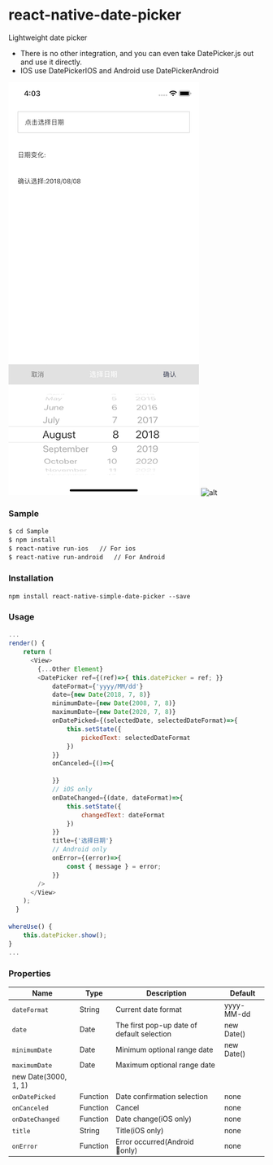 # react-native-date-picker
Lightweight date picker

- There is no other integration, and you can even take DatePicker.js out and use it directly.
- IOS use DatePickerIOS and Android use DatePickerAndroid



![alt](./Snapshot/snapshot_ios.png)
![alt](./Snapshot/snapshot_android.png)

### Sample
```sh
$ cd Sample
$ npm install
$ react-native run-ios   // For ios
$ react-native run-android   // For Android
```

### Installation
`npm install react-native-simple-date-picker --save`

### Usage
```javascript
...
render() {
    return (
      <View>
        {...Other Element}
        <DatePicker ref={(ref)=>{ this.datePicker = ref; }}
            dateFormat={'yyyy/MM/dd'}
            date={new Date(2018, 7, 8)}
            minimumDate={new Date(2008, 7, 8)}
            maximumDate={new Date(2020, 7, 8)}
            onDatePicked={(selectedDate, selectedDateFormat)=>{
                this.setState({
                    pickedText: selectedDateFormat
                })
            }}
            onCanceled={()=>{

            }}
            // iOS only
            onDateChanged={(date, dateFormat)=>{
                this.setState({
                    changedText: dateFormat
                })
            }}
            title={'选择日期'}
            // Android only
            onError={(error)=>{
                const { message } = error;
            }}
        />
      </View>
    );
  }

whereUse() {
    this.datePicker.show();
}
...
```

### Properties

| Name | Type | Description | Default
| ------------ | ------------- | ------------ |------------ |
| `dateFormat` | String  | Current date format | yyyy-MM-dd
| `date` | Date  | The first pop-up date of default selection | new Date()
| `minimumDate` | Date  | Minimum optional range date | new Date()
| `maximumDate` | Date  | Maximum optional range date
 | new Date(3000, 1, 1)
| `onDatePicked` | Function  | Date confirmation selection | none 
| `onCanceled` | Function  | Cancel | none
| `onDateChanged` | Function | Date change(iOS only) | none
| `title` | String | Title(iOS only) | none
| `onError` | Function | Error occurred(Android only) | none

